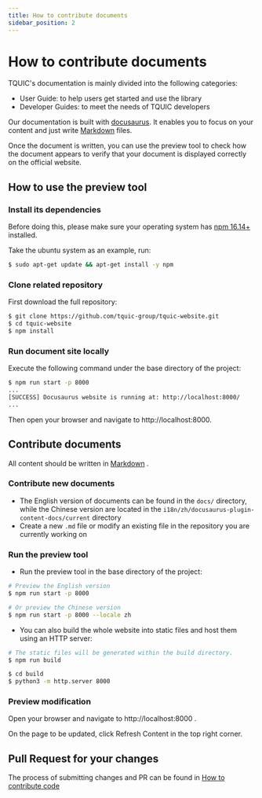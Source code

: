 ```yaml
---
title: How to contribute documents
sidebar_position: 2
---
```


# How to contribute documents

TQUIC's documentation is mainly divided into the following categories:
- User Guide: to help users get started and use the library
- Developer Guides: to meet the needs of TQUIC developers

Our documentation is built with [docusaurus](https://docusaurus.io/docs/installation). It enables you to focus on your content and just write [Markdown](https://guides.github.com/features/Mastering-markdown/) files.

Once the document is written, you can use the preview tool to check how the document appears to verify that your document is displayed correctly on the official website.


## How to use the preview tool

### Install its dependencies

Before doing this, please make sure your operating system has [npm 16.14+](https://docs.npmjs.com/downloading-and-installing-node-js-and-npm) installed.

Take the ubuntu system as an example, run:

```bash
$ sudo apt-get update && apt-get install -y npm
```

### Clone related repository

First download the full repository:

```bash
$ git clone https://github.com/tquic-group/tquic-website.git
$ cd tquic-website
$ npm install
```

### Run document site locally

Execute the following command under the base directory of the project:

```bash
$ npm run start -p 8000
...
[SUCCESS] Docusaurus website is running at: http://localhost:8000/
...
```

Then open your browser and navigate to http://localhost:8000.


## Contribute documents

All content should be written in [Markdown](https://guides.github.com/features/mastering-markdown/) .


### Contribute new documents

- The English version of documents can be found in the `docs/` directory, while the Chinese version are located in the `i18n/zh/docusaurus-plugin-content-docs/current` directory
- Create a new `.md` file or modify an existing file in the repository you are currently working on


### Run the preview tool

- Run the preview tool in the base directory of the project:

```bash
# Preview the English version
$ npm run start -p 8000

# Or preview the Chinese version
$ npm run start -p 8000 --locale zh
```

- You can also build the whole website into static files and host them using an HTTP server: 

```bash
# The static files will be generated within the build directory.
$ npm run build

$ cd build
$ python3 -m http.server 8000
```


### Preview modification

Open your browser and navigate to http://localhost:8000 .

On the page to be updated, click Refresh Content in the top right corner.



## Pull Request for your changes

The process of submitting changes and PR can be found in [How to contribute code](./contribute_codes/#guide-of-submitting-pr-to-github)

